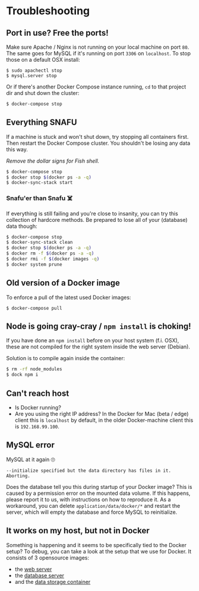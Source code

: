 # Troubleshooting
## Port in use? Free the ports!
Make sure Apache / Nginx is not running on your local machine on port `80`.
The same goes for MySQL if it's running on port `3306` on `localhost`.
To stop those on a default OSX install:
```
$ sudo apachectl stop
$ mysql.server stop
```
Or if there's another Docker Compose instance running, `cd` to that project dir and shut down the cluster:
```bash
$ docker-compose stop
```

## Everything SNAFU
If a machine is stuck and won't shut down, try stopping all containers first.
Then restart the Docker Compose cluster. You shouldn't be losing any data this way.

_Remove the dollar signs for Fish shell._

```bash
$ docker-compose stop
$ docker stop $(docker ps -a -q)
$ docker-sync-stack start
```

### Snafu'er than Snafu ☠️
If everything is still failing and you're close to insanity, you can try this collection of hardcore methods. Be prepared to lose all of your (database) data though:
```bash
$ docker-compose stop
$ docker-sync-stack clean
$ docker stop $(docker ps -a -q)
$ docker rm -f $(docker ps -a -q)
$ docker rmi -f $(docker images -q)
$ docker system prune
```

## Old version of a Docker image
To enforce a pull of the latest used Docker images:
```
$ docker-compose pull
```

## Node is going cray-cray / `npm install` is choking!
If you have done an `npm install` before on your host system (f.i. OSX), these are not compiled for the right system inside the web server (Debian). 

Solution is to compile again inside the container:
```bash
$ rm -rf node_modules
$ dock npm i
```

## Can't reach host
* Is Docker running?
* Are you using the right IP address? In the Docker for Mac (beta / edge) client this is `localhost` by default, in the older Docker-machine client this is `192.168.99.100`.

## MySQL error
MySQL at it again 🙄
```
--initialize specified but the data directory has files in it. Aborting.
```
Does the database tell you this during startup of your Docker image?
This is caused by a permission error on the mounted data volume. If this happens, please report it to us, with instructions on how to reproduce it.
As a workaround, you can delete `application/data/docker/*` and restart the server, which will empty the database and force MySQL to reinitialize.

## It works on my host, but not in Docker
Something is happening and it seems to be specifically tied to the Docker setup?
To debug, you can take a look at the setup that we use for Docker.
It consists of 3 opensource images:
* the [web server](https://github.com/grrr-amsterdam/garp3-httpd-docker)
* the [database server](https://github.com/grrr-amsterdam/garp3-db-docker)
* and the [data storage container](https://github.com/grrr-amsterdam/garp3-data-docker)